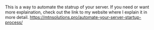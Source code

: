 This is a way to automate the statrup of your server. If you need or want more explaination, check out the link to my website where I explain it in more detail.
https://mtnsolutions.pro/automate-your-server-startup-process/
